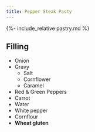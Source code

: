 ```yaml
---
title: Pepper Steak Pasty
---
```


{%- include_relative pastry.md %}

## Filling

- Onion
- Gravy
  - Salt
  - Cornflower
  - Caramel
- Red & Green Peppers
- Carrot
- Water
- White pepper
- Cornflour
- **Wheat gluten**
